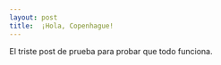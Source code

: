 ```yaml
---
layout: post
title:  ¡Hola, Copenhague!
---
```


El triste post de prueba para probar que todo funciona.
